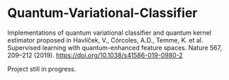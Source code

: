 # Quantum-Variational-Classifier
Implementations of quantum variational classifier and quantum kernel estimator proposed in Havlíček, V., Córcoles, A.D., Temme, K. et al. Supervised learning with quantum-enhanced feature spaces. Nature 567, 209–212 (2019). https://doi.org/10.1038/s41586-019-0980-2

Project still in progress.
